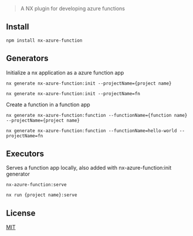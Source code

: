 > A NX plugin for developing azure functions

## Install

```
npm install nx-azure-function
```

## Generators

Initialize a nx application as a azure function app

```
nx generate nx-azure-function:init --projectName={project name}

nx generate nx-azure-function:init --projectName=fn
```

Create a function in a function app

```
nx generate nx-azure-function:function --functionName={function name} --projectName={project name}

nx generate nx-azure-function:function --functionName=hello-world --projectName=fn
```

## Executors

Serves a function app locally, also added with nx-azure-function:init generator

```
nx-azure-function:serve

nx run {project name}:serve
```

## License

[MIT](https://github.com/egorderg/nx-azure-function/blob/main/LICENSE)
